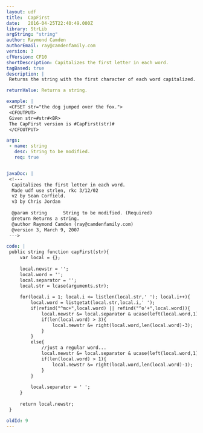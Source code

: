 ```yaml
---
layout: udf
title:  CapFirst
date:   2016-04-25T22:40:49.000Z
library: StrLib
argString: "string"
author: Raymond Camden
authorEmail: ray@camdenfamily.com
version: 3
cfVersion: CF10
shortDescription: Capitalizes the first letter in each word.
tagBased: true
description: |
 Returns the string with the first character of each word capitalized.

returnValue: Returns a string.

example: |
 <CFSET str="the dog jumped over the fox.">
 <CFOUTPUT>
 Given str=#str#<BR>
 The CapFirst version is #CapFirst(str)#
 </CFOUTPUT>

args:
 - name: string
   desc: String to be modified.
   req: true


javaDoc: |
 <!---
  Capitalizes the first letter in each word.
  Made udf use strlen, rkc 3/12/02
  v2 by Sean Corfield.
  v3 by Chris Jordan
  
  @param string      String to be modified. (Required)
  @return Returns a string. 
  @author Raymond Camden (ray@camdenfamily.com) 
  @version 3, March 9, 2007 
 --->

code: |
 public string function capFirst(str){
     var local = {};
 
     local.newstr = '';
     local.word = '';
     local.separator = '';
     local.str = lcase(arguments.str);
 
     for(local.i = 1; local.i <= listlen(local.str,' '); local.i++){
         local.word = listgetat(local.str,local.i,' ');
         if(refind("^mc+",local.word) || refind("^o'+",local.word)){
             local.newstr &= local.separator & ucase(left(local.word,1)) & mid(local.word,2,1) & ucase(mid(local.word,3,1));
             if(len(local.word) > 3){
                 local.newstr &= right(local.word,len(local.word)-3);
             }
         }
         else{
             //just a regular word...
             local.newstr &= local.separator & ucase(left(local.word,1));
             if(len(local.word) > 1){
                 local.newstr &= right(local.word,len(local.word)-1);
             }
         }
 
         local.separator = ' ';
     }
 
     return local.newstr;
 }

oldId: 9
---
```



